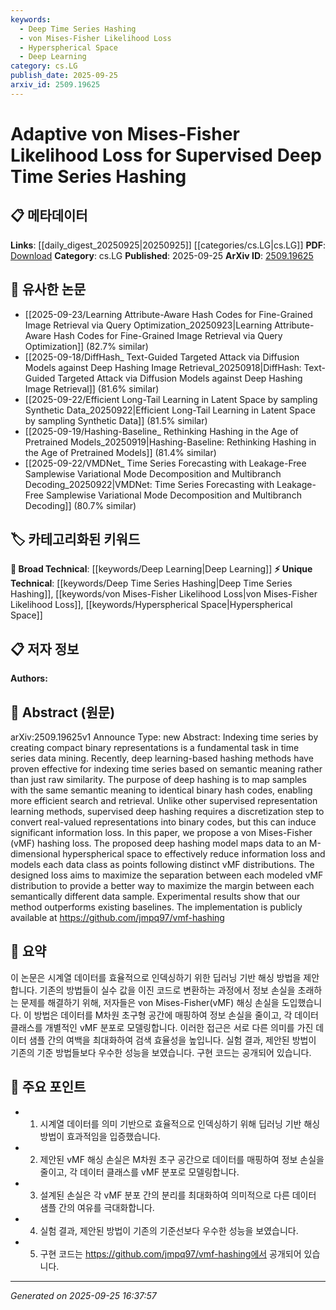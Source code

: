 ```yaml
---
keywords:
  - Deep Time Series Hashing
  - von Mises-Fisher Likelihood Loss
  - Hyperspherical Space
  - Deep Learning
category: cs.LG
publish_date: 2025-09-25
arxiv_id: 2509.19625
---
```


<!-- KEYWORD_LINKING_METADATA:
{
  "processed_timestamp": "2025-09-25T16:37:57.365329",
  "vocabulary_version": "1.0",
  "selected_keywords": [
    "Deep Time Series Hashing",
    "von Mises-Fisher Likelihood Loss",
    "Hyperspherical Space",
    "Deep Learning"
  ],
  "rejected_keywords": [],
  "similarity_scores": {
    "Deep Time Series Hashing": 0.78,
    "von Mises-Fisher Likelihood Loss": 0.79,
    "Hyperspherical Space": 0.77,
    "Deep Learning": 0.85
  },
  "extraction_method": "AI_prompt_based",
  "budget_applied": true,
  "candidates_json": {
    "candidates": [
      {
        "surface": "Deep Time Series Hashing",
        "canonical": "Deep Time Series Hashing",
        "aliases": [
          "Time Series Hashing",
          "Deep Hashing"
        ],
        "category": "unique_technical",
        "rationale": "This technique is central to the paper's contribution and offers a novel approach to indexing time series data.",
        "novelty_score": 0.75,
        "connectivity_score": 0.65,
        "specificity_score": 0.82,
        "link_intent_score": 0.78
      },
      {
        "surface": "von Mises-Fisher Likelihood Loss",
        "canonical": "von Mises-Fisher Likelihood Loss",
        "aliases": [
          "vMF Loss",
          "vMF Likelihood"
        ],
        "category": "unique_technical",
        "rationale": "The proposed loss function is a novel contribution that enhances the hashing process by reducing information loss.",
        "novelty_score": 0.8,
        "connectivity_score": 0.6,
        "specificity_score": 0.85,
        "link_intent_score": 0.79
      },
      {
        "surface": "Hyperspherical Space",
        "canonical": "Hyperspherical Space",
        "aliases": [
          "Spherical Space",
          "M-dimensional Hypersphere"
        ],
        "category": "unique_technical",
        "rationale": "The mapping to hyperspherical space is a key component of the method, providing a unique approach to data representation.",
        "novelty_score": 0.65,
        "connectivity_score": 0.7,
        "specificity_score": 0.8,
        "link_intent_score": 0.77
      },
      {
        "surface": "Deep Learning",
        "canonical": "Deep Learning",
        "aliases": [],
        "category": "broad_technical",
        "rationale": "Deep learning is the foundational technique used in the hashing method, linking it to a broad range of related research.",
        "novelty_score": 0.3,
        "connectivity_score": 0.9,
        "specificity_score": 0.5,
        "link_intent_score": 0.85
      }
    ],
    "ban_list_suggestions": [
      "Indexing",
      "Binary Representations",
      "Semantic Meaning"
    ]
  },
  "decisions": [
    {
      "candidate_surface": "Deep Time Series Hashing",
      "resolved_canonical": "Deep Time Series Hashing",
      "decision": "linked",
      "scores": {
        "novelty": 0.75,
        "connectivity": 0.65,
        "specificity": 0.82,
        "link_intent": 0.78
      }
    },
    {
      "candidate_surface": "von Mises-Fisher Likelihood Loss",
      "resolved_canonical": "von Mises-Fisher Likelihood Loss",
      "decision": "linked",
      "scores": {
        "novelty": 0.8,
        "connectivity": 0.6,
        "specificity": 0.85,
        "link_intent": 0.79
      }
    },
    {
      "candidate_surface": "Hyperspherical Space",
      "resolved_canonical": "Hyperspherical Space",
      "decision": "linked",
      "scores": {
        "novelty": 0.65,
        "connectivity": 0.7,
        "specificity": 0.8,
        "link_intent": 0.77
      }
    },
    {
      "candidate_surface": "Deep Learning",
      "resolved_canonical": "Deep Learning",
      "decision": "linked",
      "scores": {
        "novelty": 0.3,
        "connectivity": 0.9,
        "specificity": 0.5,
        "link_intent": 0.85
      }
    }
  ]
}
-->

# Adaptive von Mises-Fisher Likelihood Loss for Supervised Deep Time Series Hashing

## 📋 메타데이터

**Links**: [[daily_digest_20250925|20250925]] [[categories/cs.LG|cs.LG]]
**PDF**: [Download](https://arxiv.org/pdf/2509.19625.pdf)
**Category**: cs.LG
**Published**: 2025-09-25
**ArXiv ID**: [2509.19625](https://arxiv.org/abs/2509.19625)

## 🔗 유사한 논문
- [[2025-09-23/Learning Attribute-Aware Hash Codes for Fine-Grained Image Retrieval via Query Optimization_20250923|Learning Attribute-Aware Hash Codes for Fine-Grained Image Retrieval via Query Optimization]] (82.7% similar)
- [[2025-09-18/DiffHash_ Text-Guided Targeted Attack via Diffusion Models against Deep Hashing Image Retrieval_20250918|DiffHash: Text-Guided Targeted Attack via Diffusion Models against Deep Hashing Image Retrieval]] (81.6% similar)
- [[2025-09-22/Efficient Long-Tail Learning in Latent Space by sampling Synthetic Data_20250922|Efficient Long-Tail Learning in Latent Space by sampling Synthetic Data]] (81.5% similar)
- [[2025-09-19/Hashing-Baseline_ Rethinking Hashing in the Age of Pretrained Models_20250919|Hashing-Baseline: Rethinking Hashing in the Age of Pretrained Models]] (81.4% similar)
- [[2025-09-22/VMDNet_ Time Series Forecasting with Leakage-Free Samplewise Variational Mode Decomposition and Multibranch Decoding_20250922|VMDNet: Time Series Forecasting with Leakage-Free Samplewise Variational Mode Decomposition and Multibranch Decoding]] (80.7% similar)

## 🏷️ 카테고리화된 키워드
**🧠 Broad Technical**: [[keywords/Deep Learning|Deep Learning]]
**⚡ Unique Technical**: [[keywords/Deep Time Series Hashing|Deep Time Series Hashing]], [[keywords/von Mises-Fisher Likelihood Loss|von Mises-Fisher Likelihood Loss]], [[keywords/Hyperspherical Space|Hyperspherical Space]]

## 📋 저자 정보

**Authors:** 

## 📄 Abstract (원문)

arXiv:2509.19625v1 Announce Type: new 
Abstract: Indexing time series by creating compact binary representations is a fundamental task in time series data mining. Recently, deep learning-based hashing methods have proven effective for indexing time series based on semantic meaning rather than just raw similarity. The purpose of deep hashing is to map samples with the same semantic meaning to identical binary hash codes, enabling more efficient search and retrieval. Unlike other supervised representation learning methods, supervised deep hashing requires a discretization step to convert real-valued representations into binary codes, but this can induce significant information loss. In this paper, we propose a von Mises-Fisher (vMF) hashing loss. The proposed deep hashing model maps data to an M-dimensional hyperspherical space to effectively reduce information loss and models each data class as points following distinct vMF distributions. The designed loss aims to maximize the separation between each modeled vMF distribution to provide a better way to maximize the margin between each semantically different data sample. Experimental results show that our method outperforms existing baselines. The implementation is publicly available at https://github.com/jmpq97/vmf-hashing

## 📝 요약

이 논문은 시계열 데이터를 효율적으로 인덱싱하기 위한 딥러닝 기반 해싱 방법을 제안합니다. 기존의 방법들이 실수 값을 이진 코드로 변환하는 과정에서 정보 손실을 초래하는 문제를 해결하기 위해, 저자들은 von Mises-Fisher(vMF) 해싱 손실을 도입했습니다. 이 방법은 데이터를 M차원 초구형 공간에 매핑하여 정보 손실을 줄이고, 각 데이터 클래스를 개별적인 vMF 분포로 모델링합니다. 이러한 접근은 서로 다른 의미를 가진 데이터 샘플 간의 여백을 최대화하여 검색 효율성을 높입니다. 실험 결과, 제안된 방법이 기존의 기준 방법들보다 우수한 성능을 보였습니다. 구현 코드는 공개되어 있습니다.

## 🎯 주요 포인트

- 1. 시계열 데이터를 의미 기반으로 효율적으로 인덱싱하기 위해 딥러닝 기반 해싱 방법이 효과적임을 입증했습니다.
- 2. 제안된 vMF 해싱 손실은 M차원 초구 공간으로 데이터를 매핑하여 정보 손실을 줄이고, 각 데이터 클래스를 vMF 분포로 모델링합니다.
- 3. 설계된 손실은 각 vMF 분포 간의 분리를 최대화하여 의미적으로 다른 데이터 샘플 간의 여유를 극대화합니다.
- 4. 실험 결과, 제안된 방법이 기존의 기준선보다 우수한 성능을 보였습니다.
- 5. 구현 코드는 https://github.com/jmpq97/vmf-hashing에서 공개되어 있습니다.


---

*Generated on 2025-09-25 16:37:57*